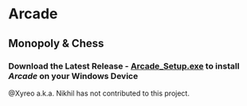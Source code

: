 # Arcade

## Monopoly & Chess

### Download the Latest Release - <ins>Arcade_Setup.exe</ins> to install <i>Arcade</i> on your Windows Device

@Xyreo a.k.a. Nikhil has not contributed to this project.

